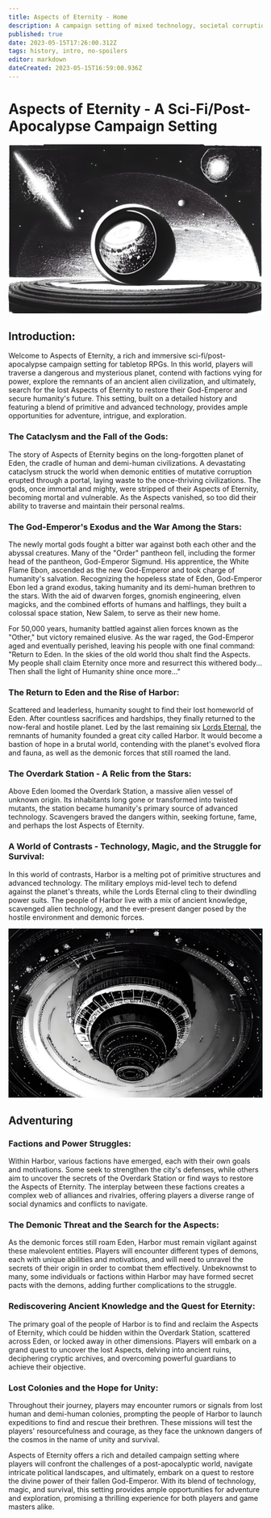 ```yaml
---
title: Aspects of Eternity - Home
description: A campaign setting of mixed technology, societal corruption, and chaotic forces from deep space.
published: true
date: 2023-05-15T17:26:00.312Z
tags: history, intro, no-spoilers
editor: markdown
dateCreated: 2023-05-15T16:59:00.936Z
---
```


# Aspects of Eternity - A Sci-Fi/Post-Apocalypse Campaign Setting

![aspectsphere.jpeg](/aspectsphere.jpeg)

## Introduction:

Welcome to Aspects of Eternity, a rich and immersive sci-fi/post-apocalypse campaign setting for tabletop RPGs. In this world, players will traverse a dangerous and mysterious planet, contend with factions vying for power, explore the remnants of an ancient alien civilization, and ultimately, search for the lost Aspects of Eternity to restore their God-Emperor and secure humanity's future. This setting, built on a detailed history and featuring a blend of primitive and advanced technology, provides ample opportunities for adventure, intrigue, and exploration.

### The Cataclysm and the Fall of the Gods:
The story of Aspects of Eternity begins on the long-forgotten planet of Eden, the cradle of human and demi-human civilizations. A devastating cataclysm struck the world when demonic entities of mutative corruption erupted through a portal, laying waste to the once-thriving civilizations. The gods, once immortal and mighty, were stripped of their Aspects of Eternity, becoming mortal and vulnerable. As the Aspects vanished, so too did their ability to traverse and maintain their personal realms.

### The God-Emperor's Exodus and the War Among the Stars:
The newly mortal gods fought a bitter war against both each other and the abyssal creatures. Many of the "Order" pantheon fell, including the former head of the pantheon, God-Emperor Sigmund. His apprentice, the White Flame Ebon, ascended as the new God-Emperor and took charge of humanity's salvation. Recognizing the hopeless state of Eden, God-Emperor Ebon led a grand exodus, taking humanity and its demi-human brethren to the stars. With the aid of dwarven forges, gnomish engineering, elven magicks, and the combined efforts of humans and halflings, they built a colossal space station, New Salem, to serve as their new home.

For 50,000 years, humanity battled against alien forces known as the "Other," but victory remained elusive. As the war raged, the God-Emperor aged and eventually perished, leaving his people with one final command: "Return to Eden. In the skies of the old world thou shalt find the Aspects. My people shall claim Eternity once more and resurrect this withered body... Then shall the light of Humanity shine once more..."

### The Return to Eden and the Rise of Harbor:
Scattered and leaderless, humanity sought to find their lost homeworld of Eden. After countless sacrifices and hardships, they finally returned to the now-feral and hostile planet. Led by the last remaining six [Lords Eternal](Lords%20Eternal.md), the remnants of humanity founded a great city called Harbor. It would become a bastion of hope in a brutal world, contending with the planet's evolved flora and fauna, as well as the demonic forces that still roamed the land.

### The Overdark Station - A Relic from the Stars:
Above Eden loomed the Overdark Station, a massive alien vessel of unknown origin. Its inhabitants long gone or transformed into twisted mutants, the station became humanity's primary source of advanced technology. Scavengers braved the dangers within, seeking fortune, fame, and perhaps the lost Aspects of Eternity.

### A World of Contrasts - Technology, Magic, and the Struggle for Survival:
In this world of contrasts, Harbor is a melting pot of primitive structures and advanced technology. The military employs mid-level tech to defend against the planet's threats, while the Lords Eternal cling to their dwindling power suits. The people of Harbor live with a mix of ancient knowledge, scavenged alien technology, and the ever-present danger posed by the hostile environment and demonic forces.

![overdarkstation1.jpeg](/overdarkstation1.jpeg)

## Adventuring

### Factions and Power Struggles:
Within Harbor, various factions have emerged, each with their own goals and motivations. Some seek to strengthen the city's defenses, while others aim to uncover the secrets of the Overdark Station or find ways to restore the Aspects of Eternity. The interplay between these factions creates a complex web of alliances and rivalries, offering players a diverse range of social dynamics and conflicts to navigate.

### The Demonic Threat and the Search for the Aspects:
As the demonic forces still roam Eden, Harbor must remain vigilant against these malevolent entities. Players will encounter different types of demons, each with unique abilities and motivations, and will need to unravel the secrets of their origin in order to combat them effectively. Unbeknownst to many, some individuals or factions within Harbor may have formed secret pacts with the demons, adding further complications to the struggle.

### Rediscovering Ancient Knowledge and the Quest for Eternity:
The primary goal of the people of Harbor is to find and reclaim the Aspects of Eternity, which could be hidden within the Overdark Station, scattered across Eden, or locked away in other dimensions. Players will embark on a grand quest to uncover the lost Aspects, delving into ancient ruins, deciphering cryptic archives, and overcoming powerful guardians to achieve their objective.

### Lost Colonies and the Hope for Unity:
Throughout their journey, players may encounter rumors or signals from lost human and demi-human colonies, prompting the people of Harbor to launch expeditions to find and rescue their brethren. These missions will test the players' resourcefulness and courage, as they face the unknown dangers of the cosmos in the name of unity and survival.

Aspects of Eternity offers a rich and detailed campaign setting where players will confront the challenges of a post-apocalyptic world, navigate intricate political landscapes, and ultimately, embark on a quest to restore the divine power of their fallen God-Emperor. With its blend of technology, magic, and survival, this setting provides ample opportunities for adventure and exploration, promising a thrilling experience for both players and game masters alike.